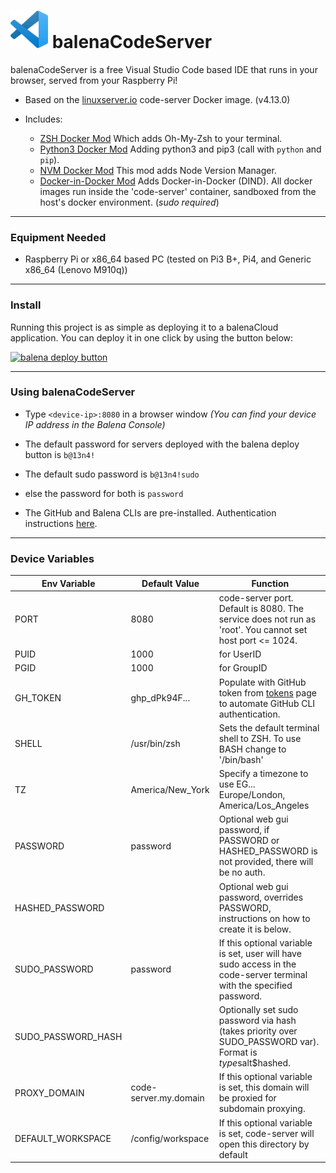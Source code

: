 # <img src="logo.png" alt="vs code logo" width="60" /> balenaCodeServer

balenaCodeServer is a free Visual Studio Code based IDE that runs in your browser, served from your Raspberry Pi!

* Based on the [linuxserver.io](https://github.com/linuxserver/docker-code-server) code-server Docker image. (v4.13.0)

* Includes:
    * [ZSH Docker Mod](https://github.com/linuxserver/docker-mods/tree/code-server-zsh) Which adds Oh-My-Zsh to your terminal. 
    * [Python3 Docker Mod](https://github.com/linuxserver/docker-mods/tree/code-server-python3) Adding python3 and pip3 (call with `python` and `pip`).
    * [NVM Docker Mod](https://github.com/linuxserver/docker-mods/tree/code-server-nvm) This mod adds Node Version Manager.
    * [Docker-in-Docker Mod](https://github.com/linuxserver/docker-mods/tree/universal-docker-in-docker) Adds Docker-in-Docker (DIND). All docker images run inside the 'code-server' container, sandboxed from the host's docker environment. (*sudo required*)
---

### Equipment Needed
* Raspberry Pi or x86_64 based PC (tested on Pi3 B+, Pi4, and Generic x86_64 (Lenovo M910q))
---
### Install
Running this project is as simple as deploying it to a balenaCloud application. You can deploy it in one click by using the button below:

[![balena deploy button](https://www.balena.io/deploy.svg)](https://dashboard.balena-cloud.com/deploy?repoUrl=https://github.com/SamEureka/balenaCodeServer)

---
### Using balenaCodeServer

* Type `<device-ip>:8080` in a browser window _(You can find your device IP address in the Balena Console)_
* The default password for servers deployed with the balena deploy button is `b@13n4!` 
* The default sudo password is `b@13n4!sudo`
* else the password for both is `password`

* The GitHub and Balena CLIs are pre-installed. Authentication instructions [here](gh_balena_auth.md).

<!-- This was fixed in https://github.com/SamEureka/balenaCodeServer/pull/12/commits/7145d3db90a1238aa200d451d47e337b08049d0f -->
<!-- * If you get a node version warning when using the balena-cli, installing NVM and a supported version of Node will get rid of the warning. Here are some quick [install instructions](nvm_install.md) --> 

---
### Device Variables
|Env Variable|Default Value|Function|
|---|---|---|
|PORT|8080|code-server port. Default is 8080. The service does not run as 'root'. You cannot set host port <= 1024.|  
|PUID|1000|for UserID|
|PGID|1000|for GroupID|
|GH_TOKEN|ghp_dPk94F...|Populate with GitHub token from [tokens](https://github.com/settings/tokens) page to automate GitHub CLI authentication.|
|SHELL|/usr/bin/zsh|Sets the default terminal shell to ZSH. To use BASH change to '/bin/bash'
|TZ|America/New_York| Specify a timezone to use EG... Europe/London, America/Los_Angeles|
|PASSWORD|password|Optional web gui password, if PASSWORD or HASHED_PASSWORD is not provided, there will be no auth.|
|HASHED_PASSWORD| |Optional web gui password, overrides PASSWORD, instructions on how to create it is below.|
|SUDO_PASSWORD|password|If this optional variable is set, user will have sudo access in the code-server terminal with the specified password.|
|SUDO_PASSWORD_HASH| |Optionally set sudo password via hash (takes priority over SUDO_PASSWORD var). Format is $type$salt$hashed.|
|PROXY_DOMAIN|code-server.my.domain|If this optional variable is set, this domain will be proxied for subdomain proxying.|
|DEFAULT_WORKSPACE|/config/workspace|If this optional variable is set, code-server will open this directory by default|
